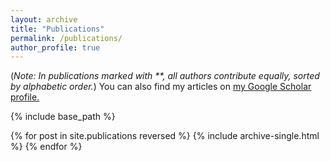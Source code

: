 ```yaml
---
layout: archive
title: "Publications"
permalink: /publications/
author_profile: true
---
```



(*Note: In publications marked with **, all authors contribute equally, sorted by alphabetic order.*)
You can also find my articles on <u><a href="https://scholar.google.com/citations?user=QhrqlcwAAAAJ&hl=en">my Google Scholar profile</a>.</u>


{% include base_path %}

{% for post in site.publications reversed %}
  {% include archive-single.html %}
{% endfor %}
